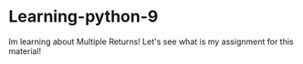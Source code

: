 # Learning-python-9
Im learning about Multiple Returns! Let's see what is my assignment for this material!

